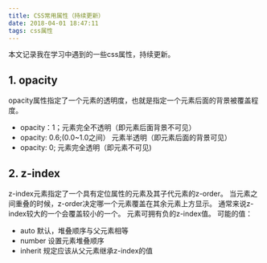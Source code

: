 ```yaml
---
title: CSS常用属性（持续更新）
date: 2018-04-01 18:47:11
tags: css属性
---
```

本文记录我在学习中遇到的一些css属性，持续更新。
## 1. opacity
opacity属性指定了一个元素的透明度，也就是指定一个元素后面的背景被覆盖程度。
- opacity：1；元素完全不透明（即元素后面背景不可见）
- opacity: 0.6;(0.0~1.0之间） 元素半透明（即元素后面的背景可见）
- opacity: 0; 元素完全透明（即元素不可见)

## 2. z-index
z-index元素指定了一个具有定位属性的元素及其子代元素的z-order。
当元素之间重叠的时候，z-order决定哪一个元素覆盖在其余元素上方显示。
通常来说z-index较大的一个会覆盖较小的一个。
元素可拥有负的z-index值。
可能的值：
- auto 默认，堆叠顺序与父元素相等
- number 设置元素堆叠顺序
- inherit 规定应该从父元素继承z-index的值
